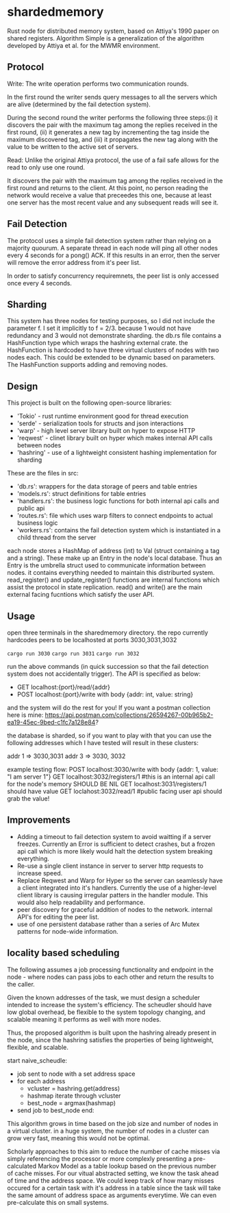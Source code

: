 # shardedmemory
Rust node for distributed memory system, based on Attiya's 1990 paper on shared registers. Algorithm Simple is a generalization of the algorithm developed by Attiya et al. for the MWMR
environment. 

## Protocol
Write: The write operation performs two communication rounds. 

In the first round the writer sends query messages to all the servers which are alive (determined by the fail detection system). 

During the second round the writer performs the following three steps:(i) it discovers the pair with the maximum tag among
the replies received in the first round, (ii) it generates a new tag by incrementing the tag inside
the maximum discovered tag, and (iii) it propagates the new tag along with the value to be written to the active set of servers.

Read: Unlike the original Attiya protocol, the use of a fail safe allows for the read to only use one round.

It discovers the pair with the maximum tag among the replies received in the first round and returns to the client. At this point, no person reading the network would receive a value that preceedes this one, because at least one server has the most recent value and any subsequent reads will see it. 

## Fail Detection
The protocol uses a simple fail detection system rather than relying on a majority quourum. A separate thread in each node will ping all other nodes every 4 seconds for a pong() ACK. If this results in an error, then the server will remove the error address from it's peer list. 

In order to satisfy concurrency requiremnets, the peer list is only accessed once every 4 seconds. 

## Sharding
This system has three nodes for testing purposes, so I did not include the parameter f. I set it implicitly to f = 2/3. because 1 would not have redundancy and 3 would not demonstrate sharding. the db.rs file contains a HashFunction type which wraps the hashring external crate. the HashFunction is hardcoded to have three virtual clusters of nodes with two nodes each. This could be extended to be dynamic based on parameters. The HashFunction supports adding and removing nodes.


## Design
This project is built on the following open-source libraries:

- 'Tokio' - rust runtime environment good for thread execution
- 'serde' - serialization tools for structs and json interactions
- 'warp' - high level server library built on hyper to expose HTTP
- 'reqwest' - clinet library built on hyper which makes internal API calls between nodes
- 'hashring' - use of a lightweight consistent hashing implementation for sharding

These are the files in src:
- 'db.rs': wrappers for the data storage of peers and table entries
- 'models.rs': struct definitions for table entries
- 'handlers.rs': the business logic functions for both internal api calls and public api 
- 'routes.rs': file which uses warp filters to connect endpoints to actual business logic
- 'workers.rs': contains the fail detection system which is instantiated in a child thread from the server

each node stores a HashMap of address (int) to Val (struct containing a tag and a string). These make up an Entry in the node's local database. Thus an Entry is the umbrella struct used to communicate information between nodes. it contains everything needed to maintain this distriburted system. read_register() and update_register() functions are internal functions which assist the protocol in state replication. read() and write() are the main external facing fucntions which satisfy the user API. 

## Usage

open three terminals in the sharedmemory directory. the repo currently hardcodes peers to be localhosted at ports 3030,3031,3032

`cargo run 3030`
`cargo run 3031`
`cargo run 3032`

run the above commands (in quick succession so that the fail detection system does not accidentally trigger). The API is specified as below:

- GET localhost:{port}/read/{addr} 
- POST localhost:{port}/write with body {addr: int, value: string}

and the system will do the rest for you! If you want a postman collection here is mine: 
https://api.postman.com/collections/26594267-00b965b2-ea19-45ec-9bed-c1fc7a128e84?

the database is sharded, so if you want to play with that you can use the following addresses which I have tested will result in these clusters:

addr 1 => 3030,3031
addr 3 => 3030, 3032

example testing flow:
POST localhost:3030/write with body {addr: 1, value: "I am server 1"}
GET localhost:3032/registers/1 #this is an internal api call for the node's memory SHOULD BE NIL 
GET localhost:3031/registers/1 should have value
GET loclahost:3032/read/1 #public facing user api should grab the value! 

## Improvements
- Adding a timeout to fail detection system to avoid waitting if a server freezes. Currently an Error is sufficient to detect crashes, but a frozen api call which is more likely would halt the detection system breaking everything. 
- Re-use a single client instance in server to server http requests to increase speed.
- Replace Reqwest and Warp for Hyper so the server can seamlessly have a client integrated into it's handlers. Currently the use of a higher-level client library is causing irregular patters in the handler module. This would also help readability and performance. 
- peer discovery for graceful addition of nodes to the network. internal API's for editing the peer list.
- use of one persistent database rather than a series of Arc Mutex patterns for node-wide information.

## locality based scheduling

The following assumes a job processing functionality and endpoint in the node - where nodes can pass jobs to each other and return the results to the caller.

Given the known addresses of the task, we must design a scheduler intended to increase the system's efficiency. The scheudler should have low global overhead, be flexible to the system topology changing, and scalable meaning it performs as well with more nodes. 

Thus, the proposed algorithm is built upon the hashring already present in the node, since the hashring satisfies the properties of being lightweight, flexible, and scalable. 

start naive_scheudle:
- job sent to node with a set address space
- for each address
    - vcluster = hashring.get(address)
    - hashmap iterate through vcluster
    - best_node = argmax(hashmap)
- send job to best_node
end:

This algorithm grows in time based on the job size and number of nodes in a virtual cluster. in a huge system, the number of nodes in a cluster can grow very fast, meaning this would not be optimal.

Scholarly approaches to this aim to reduce the number of cache misses via simply referencing the processor or more complexly presenting a pre-calculated Markov Model as a table lookup based on the previous number of cache misses. For our vitual abstracted setting, we know the task ahead of time and the address space. We could keep track of how many misses occured for a certain task with it's address in a table since the task will take the same amount of address space as arguments everytime. We can even pre-calculate this on small systems. 

